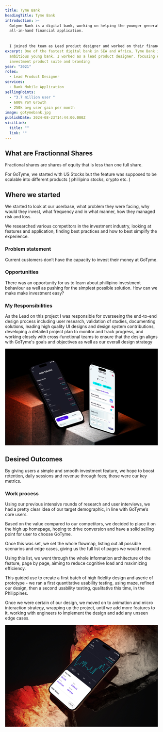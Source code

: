 ```yaml
---
title: Tyme Bank
headingTitle: Tyme Bank
introduction: >-
  Gotyme Bank is a digital bank, working on helping the younger generation get a
  all-in-hand financial application.


  I joined the team as Lead product designer and worked on their financial investment product suite, in particular fractional shares
excerpt: One of the fastest digital bank in SEA and Africa, Tyme Bank is an
  ambitious young bank. I worked as a lead product designer, focusing on their
  investment product suite and branding
year: "2021"
roles:
  - Lead Product Designer
services:
  - Bank Mobile Application
sellingPoints:
  - "3.7 million user "
  - 600% YoY Growth
  - 250k avg user gain per month
image: gotymebank.jpg
publishDate: 2024-08-23T14:44:00.000Z
visitLink:
  title: ""
  link: ""
---
```

## What are Fractionnal Shares

Fractional shares are shares of equity that is less than one full share.

For GoTyme, we started with US Stocks but the feature was supposed to be scalable into different products ( phillipino stocks, crypto etc. )

## Where we started

We started to look at our userbase, what problem they were facing, why would they invest, what frequency and in what manner, how they managed risk and loss.

We researched various competitors in the investment industry, looking at features and application, finding best practices and how to best simplify the experience.

### Problem statement

Current customers don’t have the capacity to invest their money at GoTyme.

### Opportunities

There was an opportunity for us to learn about phillipino investment behaviour as well as pushing for the simplest possible solution. How can we make make investment easy?

### My Responsibilities

As the Lead on this project I was responsible for overseeing the end-to-end design process including user research, validation of studies, documenting solutions, leading high quality UI designs and design system contributions, developing a detailed project plan to monitor and track progress, and working closely with cross-functional teams to ensure that the design aligns with GoTyme's goals and objectives as well as our overall design strategy

![phone mockup](gotymebank-1.jpg)

## Desired Outcomes

By giving users a simple and smooth investment feature, we hope to boost retention, daily sessions and revenue through fees; those were our key metrics.

### Work process

Using our previous intensive rounds of research and user interviews, we had a pretty clear idea of our target demographic, in line with GoTyme’s core users.

Based on the value compared to our competitors, we decided to place it on the high up homepage, hoping to drive conversion and have a solid selling point for user to choose GoTyme.

Once this was set, we set the whole flowmap, listing out all possible scenarios and edge cases, giving us the full list of pages we would need.

Using this list, we went through the whole information architecture of the feature, page by page, aiming to reduce cognitive load and maximizing efficiency.

This guided use to create a first batch of high fidelity design and aserie of prototype - we ran a first quantitative usability testing, using maze, refined our design, then a second usability testing, qualitative this time, in the Philippines.

Once we were certain of our design, we moved on to animation and micro interaction strategy, wrapping up the project, until we add more features to it, working with engineers to implement the design and add any unseen edge cases.

![phone mockup](gotymebank-2.jpg)
